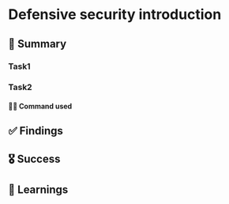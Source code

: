 # Defensive security introduction

## 📝 Summary
### Task1

### Task2


#### 👨‍💻 Command used


## ✅ Findings


## 🎖️ Success


## 📕 Learnings

   


